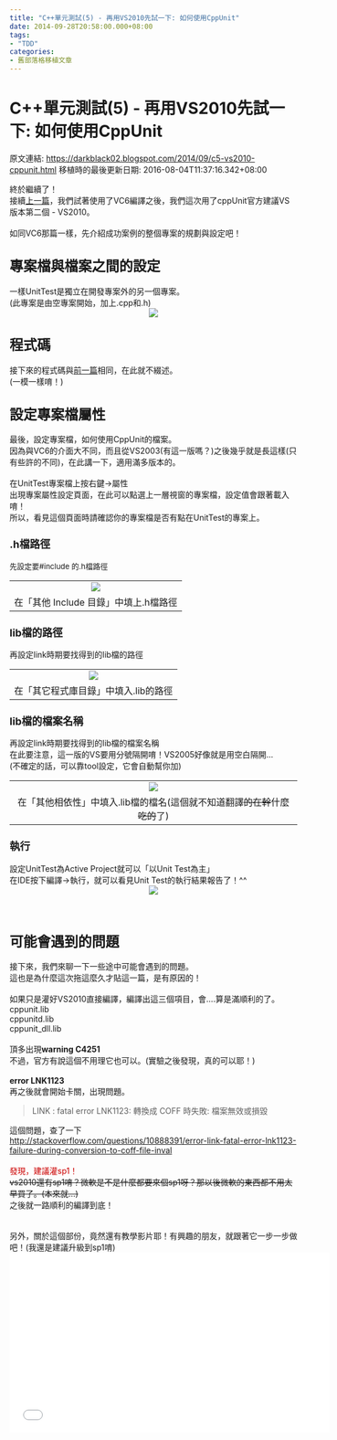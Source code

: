 ```yaml
---
title: "C++單元測試(5) - 再用VS2010先試一下: 如何使用CppUnit"
date: 2014-09-28T20:58:00.000+08:00
tags: 
- "TDD"
categories:
- 舊部落格移植文章
---
```


# C++單元測試(5) - 再用VS2010先試一下: 如何使用CppUnit

原文連結: https://darkblack02.blogspot.com/2014/09/c5-vs2010-cppunit.html
移植時的最後更新日期: 2016-08-04T11:37:16.342+08:00

終於繼續了！<br />接續<a href="http://darkblack01.blogspot.tw/2014/08/c2-cppunit.html" target="_blank">上一篇</a>，我們試著使用了VC6編譯之後，我們這次用了cppUnit官方建議VS版本第二個 - VS2010。<br /><br />如同VC6那篇一樣，先介紹成功案例的整個專案的規劃與設定吧！<br /><h2><span style="font-size: x-large;">專案檔與檔案之間的設定</span></h2>一樣UnitTest是獨立在開發專案外的另一個專案。<br />(此專案是由空專案開始，加上.cpp和.h)<br /><div class="separator" style="clear: both; text-align: center;"><a href="http://3.bp.blogspot.com/-SfEZ0-0odbk/VCgDnTpuyUI/AAAAAAAAHes/tPZmJyU-jFA/s1600/proj.png" imageanchor="1" style="margin-left: 1em; margin-right: 1em;"><img border="0" src="http://3.bp.blogspot.com/-SfEZ0-0odbk/VCgDnTpuyUI/AAAAAAAAHes/tPZmJyU-jFA/s1600/proj.png" /></a></div><h2><span style="font-size: x-large;">程式碼</span></h2>接下來的程式碼與<a href="http://darkblack01.blogspot.tw/search/label/TDD">前一篇</a>相同，在此就不綴述。<br />(一模一樣唷！)<br /><h2><span style="font-size: x-large;">設定專案檔屬性</span></h2>最後，設定專案檔，如何使用CppUnit的檔案。<br />因為與VC6的介面大不同，而且從VS2003(有這一版嗎？)之後幾乎就是長這樣(只有些許的不同)，在此講一下，適用滿多版本的。<br /><br />在UnitTest專案檔上按右鍵→屬性<br />出現專案屬性設定頁面，在此可以點選上一層視窗的專案檔，設定值會跟著載入唷！<br />所以，看見這個頁面時請確認你的專案檔是否有點在UnitTest的專案上。<br /><h3><span style="font-size: large;">.h檔路徑</span></h3><span style="font-size: small;">先設定要#include 的.h檔路徑</span><br /><table align="center" cellpadding="0" cellspacing="0" class="tr-caption-container" style="margin-left: auto; margin-right: auto; text-align: center;"><tbody><tr><td style="text-align: center;"><a href="http://3.bp.blogspot.com/-hsiH7hDboyY/VCgDnWEK-nI/AAAAAAAAHek/OrVUyhCAS7A/s1600/cppunti_vs2010_include_file.png" imageanchor="1" style="margin-left: auto; margin-right: auto;"><img border="0" src="http://3.bp.blogspot.com/-hsiH7hDboyY/VCgDnWEK-nI/AAAAAAAAHek/OrVUyhCAS7A/s1600/cppunti_vs2010_include_file.png" /></a></td></tr><tr><td class="tr-caption" style="text-align: center;">在「其他 Include 目錄」中填上.h檔路徑</td></tr></tbody></table><h3><span style="font-size: large;">lib檔的路徑</span></h3>再設定link時期要找得到的lib檔的路徑<br /><table align="center" cellpadding="0" cellspacing="0" class="tr-caption-container" style="margin-left: auto; margin-right: auto; text-align: center;"><tbody><tr><td style="text-align: center;"><a href="http://2.bp.blogspot.com/-JaLsv6LTgXA/VCgDmffE3qI/AAAAAAAAHeY/Ysjj4jjz0es/s1600/cppunit_vs2010_linkfile_path.png" imageanchor="1" style="margin-left: auto; margin-right: auto;"><img border="0" src="http://2.bp.blogspot.com/-JaLsv6LTgXA/VCgDmffE3qI/AAAAAAAAHeY/Ysjj4jjz0es/s1600/cppunit_vs2010_linkfile_path.png" /></a></td></tr><tr><td class="tr-caption" style="text-align: center;">在「其它程式庫目錄」中填入.lib的路徑</td></tr></tbody></table><h3><span style="font-size: large;">lib檔的檔案名稱</span></h3>再設定link時期要找得到的lib檔的檔案名稱<br />在此要注意，這一版的VS要用分號隔開唷！VS2005好像就是用空白隔開...<br />(不確定的話，可以靠tool設定，它會自動幫你加)<br /><table align="center" cellpadding="0" cellspacing="0" class="tr-caption-container" style="margin-left: auto; margin-right: auto; text-align: center;"><tbody><tr><td style="text-align: center;"><a href="http://4.bp.blogspot.com/-s7jpR_AhlBs/VCgDmV7juBI/AAAAAAAAHeQ/msTvKFtLY4g/s1600/cppunit_vs2010_linkfile_files.png" imageanchor="1" style="margin-left: auto; margin-right: auto;"><img border="0" src="http://4.bp.blogspot.com/-s7jpR_AhlBs/VCgDmV7juBI/AAAAAAAAHeQ/msTvKFtLY4g/s1600/cppunit_vs2010_linkfile_files.png" /></a></td></tr><tr><td class="tr-caption" style="text-align: center;">在「其他相依性」中填入.lib檔的檔名(這個就不知道翻譯<strike>的在幹</strike>什麼<strike>吃的</strike>了)</td></tr></tbody></table><h3><span style="font-size: large;">執行</span></h3>設定UnitTest為Active Project就可以「以Unit Test為主」<br />在IDE按下編譯→執行，就可以看見Unit Test的執行結果報告了！^^<br /><div class="separator" style="clear: both; text-align: center;"><a href="http://1.bp.blogspot.com/-BEcxB7Znd5c/VCgDmfTd9WI/AAAAAAAAHeU/O_4PuMfy_NM/s1600/cppunit_vs2010_run.png" imageanchor="1" style="margin-left: 1em; margin-right: 1em;"><img border="0" src="http://1.bp.blogspot.com/-BEcxB7Znd5c/VCgDmfTd9WI/AAAAAAAAHeU/O_4PuMfy_NM/s1600/cppunit_vs2010_run.png" /></a></div><br /><br /><h2><span style="font-size: x-large;">可能會遇到的問題</span></h2>接下來，我們來聊一下一些途中可能會遇到的問題。<br />這也是為什麼這次拖這麼久才貼這一篇，是有原因的！<br /><br />如果只是灌好VS2010直接編譯，編譯出這三個項目，會....算是滿順利的了。<br />cppunit.lib<br />cppunitd.lib<br />cppunit_dll.lib<br /><br />頂多出現<b>warning C4251</b><br />不過，官方有說這個不用理它也可以。(實驗之後發現，真的可以耶！)<br /><br /><b>error LNK1123</b><br />再之後就會開始卡關，出現問題。<br /><blockquote class="tr_bq">LINK : fatal error LNK1123: 轉換成 COFF 時失敗: 檔案無效或損毀</blockquote>這個問題，查了一下<br /><a href="http://stackoverflow.com/questions/10888391/error-link-fatal-error-lnk1123-failure-during-conversion-to-coff-file-inval" target="_blank">http://stackoverflow.com/questions/10888391/error-link-fatal-error-lnk1123-failure-during-conversion-to-coff-file-inval</a><br /><br /><span style="color: #cc0000;">發現，建議灌sp1！</span><br /><strike>vs2010還有sp1唷？微軟是不是什麼都要來個sp1呀？那以後微軟的東西都不用太早買了。(本來就...)</strike><br />之後就一路順利的編譯到底！<br /><br /><br />另外，關於這個部份，竟然還有教學影片耶！有興趣的朋友，就跟著它一步一步做吧！(我還是建議升級到sp1唷)<br /><iframe allowfullscreen="" frameborder="0" height="315" src="//www.youtube.com/embed/C4k4hxAjp54" width="560"></iframe>

